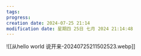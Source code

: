 ```yaml
---
tags: 
progress: 
creation date: 2024-07-25 21:14
modification date: 星期四 25日 七月 2024 21:14:48
---
```

![[从hello world 说开来-20240725211502523.webp]]